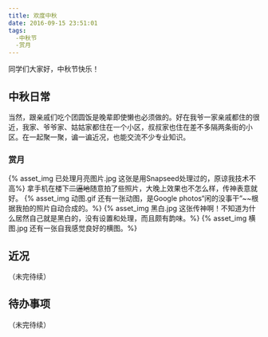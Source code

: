 ```yaml
---
title: 欢度中秋
date: 2016-09-15 23:51:01
tags:
  -中秋节
  -赏月
---
```

同学们大家好，中秋节快乐！
<!-- more -->
## 中秋日常
当然，跟亲戚们吃个团圆饭是晚辈即使懒也必须做的。好在我爷一家亲戚都住的很近，我家、爷爷家、姑姑家都住在一个小区，叔叔家也住在差不多隔两条街的小区。在一起聚一聚，谝一谝近况，也能交流不少专业知识。
### 赏月
{% asset_img 已处理月亮图片.jpg 这张是用Snapseed处理过的，原谅我技术不高%}
拿手机在楼下~~二逼地~~随意拍了些照片，大晚上效果也不怎么样，传神表意就好。
{% asset_img 动图.gif 还有一张动图，是Google photos“闲的没事干”~~根据我拍的照片自动合成的。%}
{% asset_img 黑白.jpg 这张传神啊！不知道为什么居然自己就是黑白的，没有设置和处理，而且颇有韵味。%}
{% asset_img 横图.jpg 还有一张自我感觉良好的横图。%}
## 近况
（未完待续）
## 待办事项
（未完待续）
